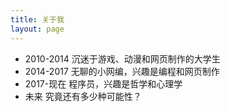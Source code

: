 ```yaml
---
title: 关于我
layout: page
---
```


- 2010-2014  沉迷于游戏、动漫和网页制作的大学生
- 2014-2017  无聊的小网编，兴趣是编程和网页制作
- 2017-现在 程序员，兴趣是哲学和心理学
- 未来 究竟还有多少种可能性？
